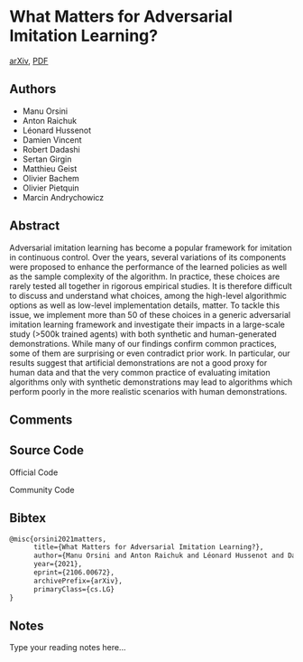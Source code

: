 
# What Matters for Adversarial Imitation Learning?

[arXiv](https://arxiv.org/abs/2106.0672), [PDF](https://arxiv.org/pdf/2106.0672.pdf)

## Authors

- Manu Orsini
- Anton Raichuk
- Léonard Hussenot
- Damien Vincent
- Robert Dadashi
- Sertan Girgin
- Matthieu Geist
- Olivier Bachem
- Olivier Pietquin
- Marcin Andrychowicz

## Abstract

Adversarial imitation learning has become a popular framework for imitation in continuous control. Over the years, several variations of its components were proposed to enhance the performance of the learned policies as well as the sample complexity of the algorithm. In practice, these choices are rarely tested all together in rigorous empirical studies. It is therefore difficult to discuss and understand what choices, among the high-level algorithmic options as well as low-level implementation details, matter. To tackle this issue, we implement more than 50 of these choices in a generic adversarial imitation learning framework and investigate their impacts in a large-scale study (>500k trained agents) with both synthetic and human-generated demonstrations. While many of our findings confirm common practices, some of them are surprising or even contradict prior work. In particular, our results suggest that artificial demonstrations are not a good proxy for human data and that the very common practice of evaluating imitation algorithms only with synthetic demonstrations may lead to algorithms which perform poorly in the more realistic scenarios with human demonstrations.

## Comments



## Source Code

Official Code



Community Code



## Bibtex

```tex
@misc{orsini2021matters,
      title={What Matters for Adversarial Imitation Learning?}, 
      author={Manu Orsini and Anton Raichuk and Léonard Hussenot and Damien Vincent and Robert Dadashi and Sertan Girgin and Matthieu Geist and Olivier Bachem and Olivier Pietquin and Marcin Andrychowicz},
      year={2021},
      eprint={2106.00672},
      archivePrefix={arXiv},
      primaryClass={cs.LG}
}
```

## Notes

Type your reading notes here...

